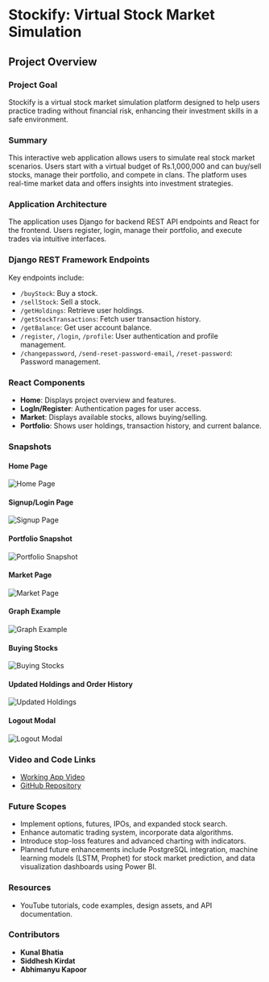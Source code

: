 # Stockify: Virtual Stock Market Simulation

## Project Overview

### Project Goal
Stockify is a virtual stock market simulation platform designed to help users practice trading without financial risk, enhancing their investment skills in a safe environment.

### Summary
This interactive web application allows users to simulate real stock market scenarios. Users start with a virtual budget of Rs.1,000,000 and can buy/sell stocks, manage their portfolio, and compete in clans. The platform uses real-time market data and offers insights into investment strategies.

### Application Architecture
The application uses Django for backend REST API endpoints and React for the frontend. Users register, login, manage their portfolio, and execute trades via intuitive interfaces.

### Django REST Framework Endpoints
Key endpoints include:
- `/buyStock`: Buy a stock.
- `/sellStock`: Sell a stock.
- `/getHoldings`: Retrieve user holdings.
- `/getStockTransactions`: Fetch user transaction history.
- `/getBalance`: Get user account balance.
- `/register`, `/login`, `/profile`: User authentication and profile management.
- `/changepassword`, `/send-reset-password-email`, `/reset-password`: Password management.

### React Components
- **Home**: Displays project overview and features.
- **LogIn/Register**: Authentication pages for user access.
- **Market**: Displays available stocks, allows buying/selling.
- **Portfolio**: Shows user holdings, transaction history, and current balance.

### Snapshots
#### Home Page
![Home Page](https://user-images.githubusercontent.com/99636505/227787373-ef2e20f5-8694-426a-a33b-ee6a5a1484a0.png)

#### Signup/Login Page
![Signup Page](https://user-images.githubusercontent.com/99636505/227787406-d4160929-ccee-4487-93ef-c28aae9f64c5.png)

#### Portfolio Snapshot
![Portfolio Snapshot](https://user-images.githubusercontent.com/99636505/227787458-53057a0c-b622-43d1-921f-f76a5f1d549c.png)

#### Market Page
![Market Page](https://user-images.githubusercontent.com/99636505/227787474-2490b24f-2802-4c40-b1b4-227200958e37.png)

#### Graph Example
![Graph Example](https://user-images.githubusercontent.com/99636505/227787502-cb15ed61-784c-400c-9f2c-d79d76dea702.png)

#### Buying Stocks
![Buying Stocks](https://user-images.githubusercontent.com/99636505/227787518-c6d6a4c5-459c-42d7-82d0-ac0475a0f6c5.png)

#### Updated Holdings and Order History
![Updated Holdings](https://user-images.githubusercontent.com/99636505/227787531-d9e7c34b-9412-4c0a-882f-44aa0d73272b.png)

#### Logout Modal
![Logout Modal](https://user-images.githubusercontent.com/99636505/227787588-71204b1d-f7b7-4bf4-abcc-3886100c571a.png)

### Video and Code Links
- [Working App Video](https://drive.google.com/file/d/10GITcb21ocsYPPB2Y8xurzsWG5ft8mpK/view?usp=share_link)
- [GitHub Repository](https://github.com/Stockify-Developers/Stockify)

### Future Scopes
- Implement options, futures, IPOs, and expanded stock search.
- Enhance automatic trading system, incorporate data algorithms.
- Introduce stop-loss features and advanced charting with indicators.
- Planned future enhancements include PostgreSQL integration, machine learning models (LSTM, Prophet) for stock market prediction, and data visualization dashboards using Power BI.

### Resources
- YouTube tutorials, code examples, design assets, and API documentation.

### Contributors
- **Kunal Bhatia**
- **Siddhesh Kirdat**
- **Abhimanyu Kapoor**
